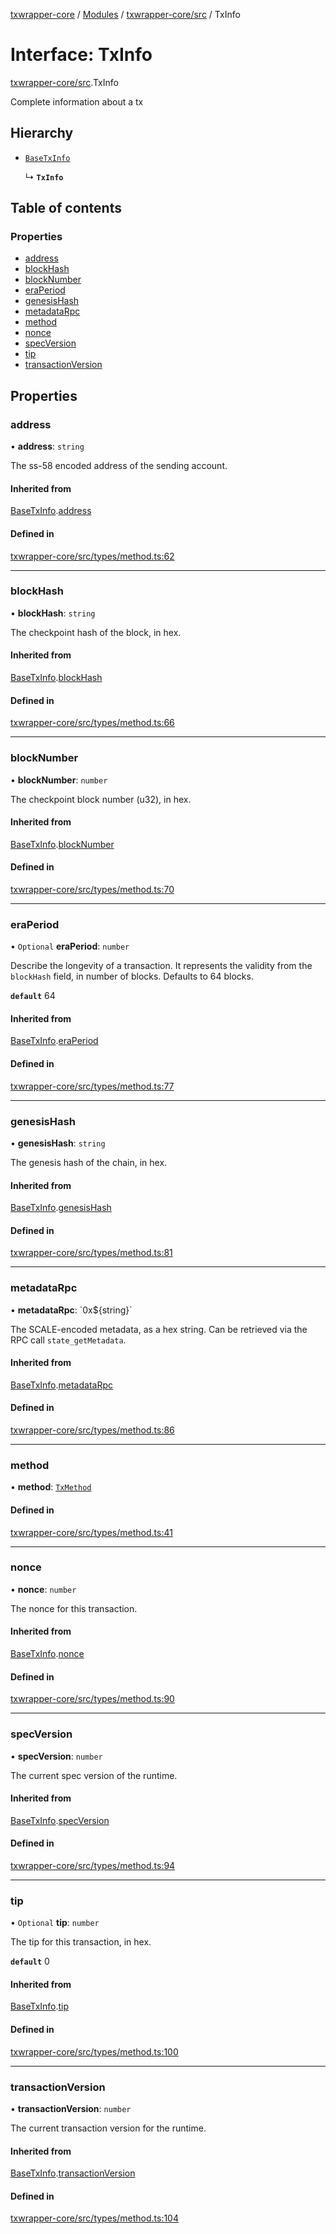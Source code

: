 [txwrapper-core](../README.md) / [Modules](../modules.md) / [txwrapper-core/src](../modules/txwrapper_core_src.md) / TxInfo

# Interface: TxInfo

[txwrapper-core/src](../modules/txwrapper_core_src.md).TxInfo

Complete information about a tx

## Hierarchy

- [`BaseTxInfo`](txwrapper_core_src.BaseTxInfo.md)

  ↳ **`TxInfo`**

## Table of contents

### Properties

- [address](txwrapper_core_src.TxInfo.md#address)
- [blockHash](txwrapper_core_src.TxInfo.md#blockhash)
- [blockNumber](txwrapper_core_src.TxInfo.md#blocknumber)
- [eraPeriod](txwrapper_core_src.TxInfo.md#eraperiod)
- [genesisHash](txwrapper_core_src.TxInfo.md#genesishash)
- [metadataRpc](txwrapper_core_src.TxInfo.md#metadatarpc)
- [method](txwrapper_core_src.TxInfo.md#method)
- [nonce](txwrapper_core_src.TxInfo.md#nonce)
- [specVersion](txwrapper_core_src.TxInfo.md#specversion)
- [tip](txwrapper_core_src.TxInfo.md#tip)
- [transactionVersion](txwrapper_core_src.TxInfo.md#transactionversion)

## Properties

### address

• **address**: `string`

The ss-58 encoded address of the sending account.

#### Inherited from

[BaseTxInfo](txwrapper_core_src.BaseTxInfo.md).[address](txwrapper_core_src.BaseTxInfo.md#address)

#### Defined in

[txwrapper-core/src/types/method.ts:62](https://github.com/paritytech/txwrapper-core/blob/a0283d9/packages/txwrapper-core/src/types/method.ts#L62)

___

### blockHash

• **blockHash**: `string`

The checkpoint hash of the block, in hex.

#### Inherited from

[BaseTxInfo](txwrapper_core_src.BaseTxInfo.md).[blockHash](txwrapper_core_src.BaseTxInfo.md#blockhash)

#### Defined in

[txwrapper-core/src/types/method.ts:66](https://github.com/paritytech/txwrapper-core/blob/a0283d9/packages/txwrapper-core/src/types/method.ts#L66)

___

### blockNumber

• **blockNumber**: `number`

The checkpoint block number (u32), in hex.

#### Inherited from

[BaseTxInfo](txwrapper_core_src.BaseTxInfo.md).[blockNumber](txwrapper_core_src.BaseTxInfo.md#blocknumber)

#### Defined in

[txwrapper-core/src/types/method.ts:70](https://github.com/paritytech/txwrapper-core/blob/a0283d9/packages/txwrapper-core/src/types/method.ts#L70)

___

### eraPeriod

• `Optional` **eraPeriod**: `number`

Describe the longevity of a transaction. It represents the validity from
the `blockHash` field, in number of blocks. Defaults to 64 blocks.

**`default`** 64

#### Inherited from

[BaseTxInfo](txwrapper_core_src.BaseTxInfo.md).[eraPeriod](txwrapper_core_src.BaseTxInfo.md#eraperiod)

#### Defined in

[txwrapper-core/src/types/method.ts:77](https://github.com/paritytech/txwrapper-core/blob/a0283d9/packages/txwrapper-core/src/types/method.ts#L77)

___

### genesisHash

• **genesisHash**: `string`

The genesis hash of the chain, in hex.

#### Inherited from

[BaseTxInfo](txwrapper_core_src.BaseTxInfo.md).[genesisHash](txwrapper_core_src.BaseTxInfo.md#genesishash)

#### Defined in

[txwrapper-core/src/types/method.ts:81](https://github.com/paritytech/txwrapper-core/blob/a0283d9/packages/txwrapper-core/src/types/method.ts#L81)

___

### metadataRpc

• **metadataRpc**: \`0x${string}\`

The SCALE-encoded metadata, as a hex string. Can be retrieved via the RPC
call `state_getMetadata`.

#### Inherited from

[BaseTxInfo](txwrapper_core_src.BaseTxInfo.md).[metadataRpc](txwrapper_core_src.BaseTxInfo.md#metadatarpc)

#### Defined in

[txwrapper-core/src/types/method.ts:86](https://github.com/paritytech/txwrapper-core/blob/a0283d9/packages/txwrapper-core/src/types/method.ts#L86)

___

### method

• **method**: [`TxMethod`](txwrapper_core_src.TxMethod.md)

#### Defined in

[txwrapper-core/src/types/method.ts:41](https://github.com/paritytech/txwrapper-core/blob/a0283d9/packages/txwrapper-core/src/types/method.ts#L41)

___

### nonce

• **nonce**: `number`

The nonce for this transaction.

#### Inherited from

[BaseTxInfo](txwrapper_core_src.BaseTxInfo.md).[nonce](txwrapper_core_src.BaseTxInfo.md#nonce)

#### Defined in

[txwrapper-core/src/types/method.ts:90](https://github.com/paritytech/txwrapper-core/blob/a0283d9/packages/txwrapper-core/src/types/method.ts#L90)

___

### specVersion

• **specVersion**: `number`

The current spec version of the runtime.

#### Inherited from

[BaseTxInfo](txwrapper_core_src.BaseTxInfo.md).[specVersion](txwrapper_core_src.BaseTxInfo.md#specversion)

#### Defined in

[txwrapper-core/src/types/method.ts:94](https://github.com/paritytech/txwrapper-core/blob/a0283d9/packages/txwrapper-core/src/types/method.ts#L94)

___

### tip

• `Optional` **tip**: `number`

The tip for this transaction, in hex.

**`default`** 0

#### Inherited from

[BaseTxInfo](txwrapper_core_src.BaseTxInfo.md).[tip](txwrapper_core_src.BaseTxInfo.md#tip)

#### Defined in

[txwrapper-core/src/types/method.ts:100](https://github.com/paritytech/txwrapper-core/blob/a0283d9/packages/txwrapper-core/src/types/method.ts#L100)

___

### transactionVersion

• **transactionVersion**: `number`

The current transaction version for the runtime.

#### Inherited from

[BaseTxInfo](txwrapper_core_src.BaseTxInfo.md).[transactionVersion](txwrapper_core_src.BaseTxInfo.md#transactionversion)

#### Defined in

[txwrapper-core/src/types/method.ts:104](https://github.com/paritytech/txwrapper-core/blob/a0283d9/packages/txwrapper-core/src/types/method.ts#L104)
